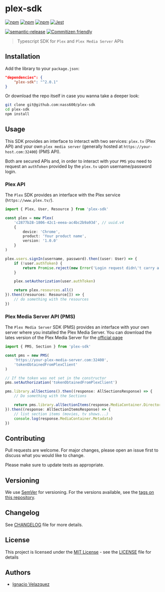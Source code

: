 # plex-sdk

[![npm](https://img.shields.io/npm/v/plex-sdk?color=red&logo=npm&style=for-the-badge)](https://www.npmjs.com/package/plex-sdk)
[![npm](https://img.shields.io/npm/dm/plex-sdk?color=blue&logo=npm&style=for-the-badge)](https://www.npmjs.com/package/plex-sdk)
[![npm](https://img.shields.io/bundlephobia/min/plex-sdk?logo=npm&style=for-the-badge)]((https://www.npmjs.com/package/plex-sdk))
[![Jest](https://img.shields.io/github/actions/workflow/status/nass600/plex-sdk/test.yml?label=tests&logo=jest&style=for-the-badge)](https://github.com/nass600/plex-sdk/actions/workflows/test.yml)

[![semantic-release](https://img.shields.io/badge/%20%20%F0%9F%93%A6%F0%9F%9A%80-semantic--release-e10079.svg?style=for-the-badge)](https://github.com/semantic-release/semantic-relesase)
[![Commitizen friendly](https://img.shields.io/badge/commitizen-friendly-brightgreen.svg?style=for-the-badge\&logo=github)](http://commitizen.github.io/cz-cli/)

> Typescript SDK for `Plex` and `Plex Media Server` APIs

## Installation

Add the library to your `package.json`:

```json
"dependencies": {
    "plex-sdk": "^2.0.1"
}
```

Or download the repo itself in case you wanna take a deeper look:

```bash
git clone git@github.com:nass600/plex-sdk
cd plex-sdk
npm install
```

## Usage

This SDK provides an interface to interact with two services: `plex.tv` (Plex API) and your own `plex media server`
(generally hosted at `https://your-host.com:32400`) (PMS API).

Both are secured APIs and, in order to interact with your `PMS` you need to request an `authToken` provided by the
`plex.tv` upon username/password login.

### Plex API

The `Plex` SDK provides an interface with the Plex service (`https://www.plex.tv/`).

```typescript
import { Plex, User, Resource } from 'plex-sdk'

const plex = new Plex(
    'c2877b28-1806-42c1-eeea-ac4bc2b9a93d', // uuid.v4
    {
        device: 'Chrome',
        product: 'Your product name',
        version: '1.0.0'
    }
)

plex.users.signIn(username, password).then((user: User) => {
    if (!user.authToken) {
        return Promise.reject(new Error('Login request didn\'t carry a valid token'))
    }

    plex.setAuthorization(user.authToken)

    return plex.resources.all()
}).then((resources: Resource[]) => {
    // do something with the resources
})
```

### Plex Media Server API (PMS)

The `Plex Media Server` SDK (PMS) provides an interface with your own server where you installed the Plex Media Server.
You can download the lates version of the Plex Media Server for the [official page](https://www.plex.tv/media-server-downloads/)

```typescript
import { PMS, Section } from 'plex-sdk'

const pms = new PMS(
    'https://your-plex-media-server.com:32400',
    'tokenObtainedFromPlexClient'
)

// If the token was not set in the constructor
pms.setAuthorization('tokenObtainedFromPlexClient')

pms.library.allSections().then((response: AllSectionsResponse) => {
    // Do something with the Sections

    return pms.library.allSectionItems(response.MediaContainer.Directory[0].key)
}).then((response: AllSectionItemsResponse) => {
    // list section items (movies, tv shows...)
    console.log(response.MediaContainer.Metadata)
})
```

## Contributing

Pull requests are welcome. For major changes, please open an issue first to discuss what you would like to change.

Please make sure to update tests as appropriate.

## Versioning

We use [SemVer](http://semver.org/) for versioning. For the versions available, see the [tags on this repository](https://github.com/nass600/plex-sdk/tags).

## Changelog

See [CHANGELOG](CHANGELOG.md) file for more details.

## License

This project is licensed under the [MIT License](https://opensource.org/licenses/MIT) - see the [LICENSE](LICENSE.md) file for details

## Authors

-   [Ignacio Velazquez](https://ignaciovelazquez.es)
